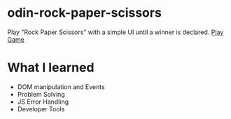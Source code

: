 # odin-rock-paper-scissors
Play "Rock Paper Scissors" with a simple UI until a winner is declared.
[Play Game](https://oniscrooge.github.io/odin-rock-paper-scissors/)

# What I learned

* DOM manipulation and Events
* Problem Solving
* JS Error Handling
* Developer Tools
